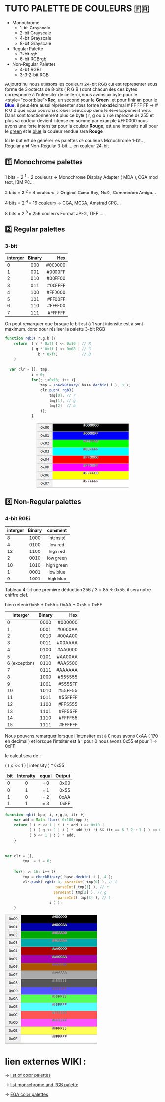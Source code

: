 # **TUTO PALETTE DE COULEURS** :fr:

* Monochrome
  * 1-bit Grayscale
  * 2-bit Grayscale
  * 4-bit Grayscale
  * 8-bit Grayscale 
* Regular Palette
  * 3-bit rgb
  * 6-bit RGBrgb
* Non-Regular Palettes
  * 4-bit RGBI
  * 3-3-2-bit RGB
  
Aujourd'hui nous utilisons les couleurs 24-bit RGB qui est representer sous forme de 3 octects de 8-bits ( R G B ) dont chacun des ces bytes corresponde 
à l'intensiter de celle-ci, nous avons un byte pour le <style="color:blue"><b>Red</b></style>, un second pour le <b> Green </b>, 
et pour finir un pour le <span style="color:blue"><b>Blue</b></span>. il peut être aussi réprésenter sous forme hexadécimal # FF FF FF &rarr; # R G B
que  nous pouvons croiser beaucoup dans le developpement web. Dans sont fonctionnement 
plus ce byte ( r, g ou  b ) se raproche de 255 et plus sa couleur devient  intense en somme par example #FF0000 nous avons une forte intensiter pour la couleur <b>Rouge</b>,
est une intensite null pour le <u>green</u> et le <u>blue</u> la couleur rendue sera <b>Rouge</b>

Ici le but est de générer les palettes de couleurs Monochrome 1-bit.. , Regular and Non-Regular 3-bit.... en couleur 24-bit  

## :one: Monochrome palettes
  
1 bits = 2 <sup> 1 </sup> = 2 couleurs &rarr; Monochrome Display Adapter ( MDA ), CGA mod text, IBM PC...

2 bits = 2 <sup> 2 </sup> = 4 couleurs  &rarr; Original Game Boy, NeXt, Commodore Amiga...

4 bits = 2 <sup> 4 </sup> = 16 couleurs &rarr; CGA, MCGA, Amstrad CPC...

8 bits = 2 <sup> 8 </sup> = 256 couleurs Format JPEG, TIFF .... 

## :two: Regular palettes
### 3-bit 

| interger      | Binary        | Hex    |
| ------------- |:-------------:| -----: |
| 0             | 000           | #000000|
| 1             | 001           | #0000FF|
| 2             | 010           | #00FF00|
| 3             | 011           | #00FFFF|
| 4             | 100           | #FF0000|
| 5             | 101           | #FF00FF|
| 6             | 110           | #FFFF00|
| 7             | 111           | #FFFFFF|

On peut remarquer que lorsque le bit est à 1 sont intensité est à sont maximum, donc pour réaliser la palette 3-bit RGB

```javascript
function rgb3( r,g,b ){
	return  ( r * 0xff ) << 0x10 | // R
            ( g * 0xff ) << 0x08 | // G
			   b * 0xff;           // B
	}
  
  var clr = [], tmp,
			i = 0;
			for(; i<0x08; i++ ){
				tmp = checkBinary( base.decbin( i ), 3 );
				clr.push( rgb3(
					tmp[0], // r
					tmp[1], // g
					tmp[2]  // b
				));
			}
```
<center><img src="https://github.com/devGnode/JSCanvasWorker/blob/master/js/cp437/3bit.png"></center>

## :three: Non-Regular palettes
### 4-bit RGBi

| interger  | Binary | comment   |
|:----------|:------:|:---------:|
| 8         | 1000   | intensité |
| 4         | 0100   | low red   |
| 12        | 1100   | high red  |
| 2         | 0010   | low green |
| 10        | 1010   | high green|
| 1         | 0001   | low blue  |
| 9         | 1001   | high blue |

Tableau 4-bit une première déduction 256 / 3 = 85 &rarr; 0x55, il sera notre chiffre clef.

bien retenir 0x55 + 0x55 = 0xAA + 0x55 = 0xFF 

| interger      | Binary        | Hex    |
| ------------- |:-------------:| -----: |
| 0             | 0000          | #000000|
| 1             | 0001          | #0000AA|
| 2             | 0010          | #00AA00|
| 3             | 0011          | #00AAAA|
| 4             | 0100          | #AA0000|
| 5             | 0101          | #AA00AA|
| 6 (exception) | 0110          | #AA5500|
| 7             | 0111          | #AAAAAA|
| 8             | 1000          | #555555|
| 9             | 1001          | #5555FF|
| 10            | 1010          | #55FF55|
| 11            | 1011          | #55FFFF|
| 12            | 1100          | #FF5555|
| 13            | 1101          | #FF55FF|
| 14            | 1110          | #FFFF55|
| 15            | 1111          | #FFFFFF|

Nous pouvons remarquer lorsque l'intensiter est à 0 nous avons 0xAA ( 170 en decimal  ) et lorsque l'intsiter est à 1 
pour 0 nous avons 0x55 et pour 1 &rarr; 0xFF

le calcul sera de : 

 ( ( x << 1 ) | intensity ) * 0x55
 
| bit           | Intensity     | equal | Output |
| ------------- |:-------------:|:-----:| -----: |
| 0             | 0             | = 0   | 0x00   |
| 0             | 1             | = 1   | 0x55   |
| 1             | 0             | = 2   | 0xAA   |
| 1             | 1             | = 3   | 0xFF   |
  
```javascript
function rgbi( bpp, i, r,g,b, itr ){
	var add = Math.floor( 0x100/bpp );
	return ( ( r << 1 | i ) * add ) << 0x10 |
		   ( ( ( g << 1 | i ) * add )/( !i && itr == 6 ? 2 : 1 ) ) << 0x08 |
		   ( b << 1 | i ) * add;
	}
  
  
var clr = [],
		tmp  = i = 0;
		
	for(; i< 16; i++ ){
		tmp = checkBinary( base.decbin( i ), 4 );
		clr.push( rgbi( 3, parseInt( tmp[0] ), // i
					   parseInt( tmp[1] ), // r
					  parseInt( tmp[2] ), // g
						parseInt( tmp[3] ), // b
					i ) );
	}
```

<img src="https://github.com/devGnode/JSCanvasWorker/blob/master/js/cp437/4rgbi.png">

# lien externes WIKI :

&rarr; [list of color palettes]( https://en.wikipedia.org/wiki/List_of_color_palettes )

&rarr; [  list monochrome and RGB palette ](https://en.wikipedia.org/wiki/List_of_monochrome_and_RGB_palettes)

&rarr; [EGA color palettes](https://fr.wikipedia.org/wiki/Color_Graphics_Adapter)
